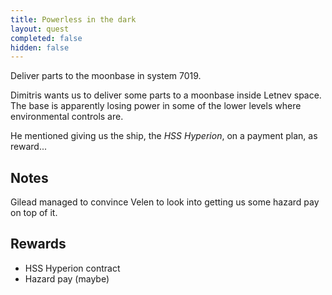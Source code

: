 ```yaml
---
title: Powerless in the dark
layout: quest
completed: false
hidden: false
---
```


Deliver parts to the moonbase in system 7019.

Dimitris wants us to deliver some parts to a moonbase inside Letnev space. The base is apparently losing power in some of the lower levels where environmental controls are. 

He mentioned giving us the ship, the *HSS Hyperion*, on a payment plan, as reward...

## Notes

Gilead managed to convince Velen to look into getting us some hazard pay on top of it.

## Rewards
* HSS Hyperion contract
* Hazard pay (maybe)
